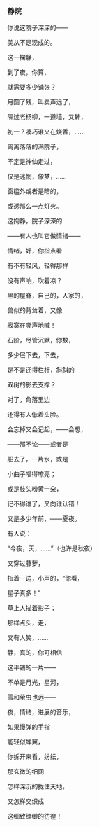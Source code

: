 ### 静院

你说这院子深深的——

美从不是现成的。

这一掬静，

到了夜，你算，

就需要多少铺张？

月圆了残，叫卖声远了，

隔过老杨柳，一道墙，又转，

初一？凑巧谁又在烧香，……

离离落落的满院子，

不定是神仙走过，

仅是迷惘，像梦，……

窗槛外或者是暗的，

或透那么一点灯火。

这掬静，院子深深的

——有人也叫它做情绪——

情绪，好，你指点看

有不有轻风，轻得那样

没有声响，吹着凉？

黑的屋脊，自己的，人家的，

兽似的背耸着，又像

寂寞在嘶声地喊！

石阶，尽管沉默，你数，

多少层下去，下去，

是不是还得栏杆，斜斜的

双树的影去支撑？

对了，角落里边

还得有人低着头脸。

会忘掉又会记起，——会想，

——那不论——或者是

船去了，一片水，或是

小曲子唱得嘹亮；

或是枝头粉黄一朵，

记不得谁了，又向谁认错！

又是多少年前，——夏夜。

有人说：

“今夜，天，……”（也许是秋夜）

又穿过藤萝，

指着一边，小声的，“你看，

星子真多！”

草上人描着影子；

那样点头，走，

又有人笑，……

静，真的，你可相信

这平铺的一片——

不单是月光，星河，

雪和萤虫也远——

夜，情绪，进展的音乐，

如果慢弹的手指

能轻似蝉翼，

你拆开来看，纷纭，

那玄微的细网

怎样深沉的拢住天地，

又怎样交织成

这细致缥缈的彷徨！
